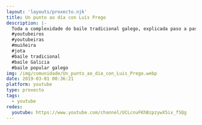```yaml
---
layout: 'layouts/proxecto.njk'
title: Un punto ao día con Luís Prego
description: |-
  Toda a complexidade do baile tradicional galego, explicada paso a paso, punto a punto.
  #youtubeiros
  #youtubeiras
  #muiñeira
  #jota
  #baile tradicional
  #baile Galicia
  #baile popular galego
img: /img/comunidade/Un_punto_ao_dia_con_Luis_Prego.webp
date: 2019-03-01 00:36:21
platform: youtube
type: proxecto
tags:
  - youtube
redes:
  youtube: https://www.youtube.com/channel/UCLcnuFKhBzpzywX5ix_f5Qg
---
```

